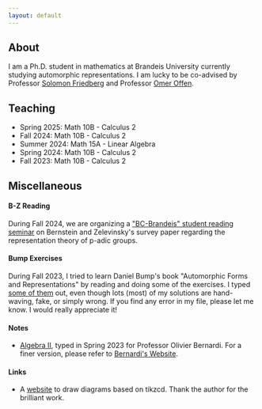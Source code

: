 ```yaml
---
layout: default
---
```





## About
I am a Ph.D. student in mathematics at Brandeis University currently studying automorphic representations. I am lucky to be co-advised by Professor [Solomon Friedberg](https://sites.google.com/bc.edu/solomon-friedberg/) and Professor [Omer Offen](https://sites.google.com/brandeis.edu/offen/home).

## Teaching
- Spring 2025: Math 10B - Calculus 2
- Fall 2024: Math 10B - Calculus 2
- Summer 2024: Math 15A - Linear Algebra
- Spring 2024: Math 10B - Calculus 2
- Fall 2023: Math 10B - Calculus 2

## Miscellaneous

#### B-Z Reading
During Fall 2024, we are organizing a ["BC-Brandeis" student reading seminar](./bzf2024.html) on Bernstein and Zelevinsky's survey paper regarding the representation theory of p-adic groups. 

#### Bump Exercises
During Fall 2023, I tried to learn Daniel Bump's book "Automorphic Forms and Representations" by reading and doing some of the exercises. I typed [some of them](./docs/Exercise.pdf) out, even though lots (most) of my solutions are hand-waving, fake, or simply wrong. If you find any error in my file, please let me know. I would really appreciate it!

#### Notes
- [Algebra II](./docs/Algebra2notes.pdf), typed in Spring 2023 for Professor Olivier Bernardi. For a finer version, please refer to [Bernardi's Website](https://sites.google.com/brandeis.edu/bernardi/teaching).

#### Links
- A [website](https://tikzcd.yichuanshen.de/) to draw diagrams based on tikzcd. Thank the author for the brilliant work.
